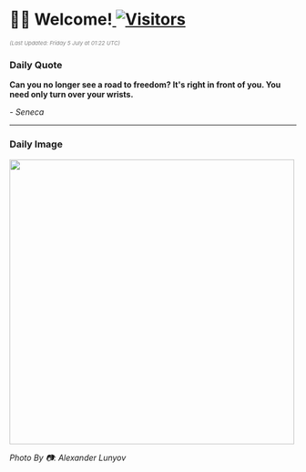 <h1>👋🏽 Welcome!<a href="https://github.com/OmitNomis/"> <img src="https://visitor-badge.laobi.icu/badge?page_id=OmitNomis" alt="Visitors"></a></h1>

<i><p style="font-size: 0.6rem; color:gray">(Last Updated: Friday 5 July at 01:22 UTC)</p></i>

<h3> Daily Quote </h3>
<b><p>Can you no longer see a road to freedom? It&#39;s right in front of you. You need only turn over your wrists.</p></b>
<i><caption style="font-size: 0.8rem; color:gray;">- Seneca</caption></i>


<hr>

<h3>Daily Image</h3>
<a href="https://images.unsplash.com/photo-1717712986172-e2d7cb926b36?crop=entropy&cs=srgb&fm=jpg&ixid=M3w2MjM3MzF8MHwxfHJhbmRvbXx8fHx8fHx8fDE3MjAxNDI1MjN8&ixlib=rb-4.0.3&q=85" target="_blank"><img style="height:500px;" src=https://images.unsplash.com/photo-1717712986172-e2d7cb926b36?crop=entropy&cs=srgb&fm=jpg&ixid=M3w2MjM3MzF8MHwxfHJhbmRvbXx8fHx8fHx8fDE3MjAxNDI1MjN8&ixlib=rb-4.0.3&q=85"/></a>

<i><caption style="font-size: 0.8rem; color:gray;"> Photo By 📷: Alexander Lunyov</caption></i>
